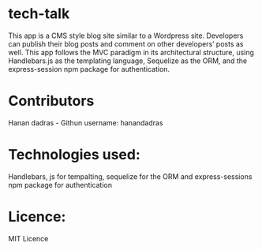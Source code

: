 # tech-talk
This app is a CMS style blog site similar to a Wordpress site. Developers can publish their blog posts and comment on other developers’ posts as well.  This app follows the MVC paradigm in its architectural structure, using Handlebars.js as the templating language, Sequelize as the ORM, and the express-session npm package for authentication.
# Contributors
Hanan dadras - Githun username: hanandadras
# Technologies used:
Handlebars, js for tempalting, sequelize for the ORM and express-sessions npm package for authentication
# Licence:
MIT Licence

